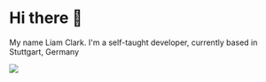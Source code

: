 # Hi there 👋

My name Liam Clark. I'm a self-taught developer, currently based in Stuttgart, Germany

![](https://github-readme-stats-liam-clarks-projects-07b5cb2a.vercel.app/api?username=clarkliam&theme=dark&hide_border=false&include_all_commits=true&count_private=true&rank_icon=github&hide=contribs&show_icons=true)
